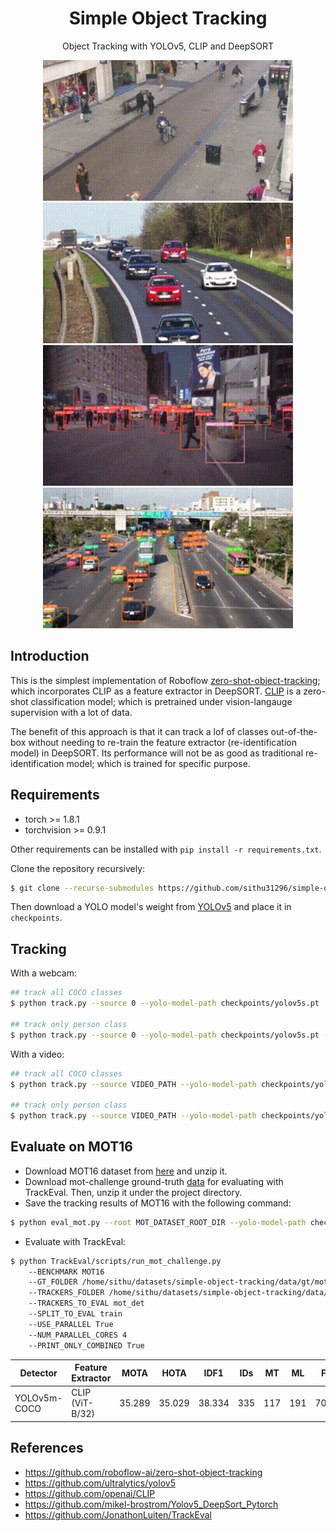 # <div align="center">Simple Object Tracking</div>

<div align="center">
<p>Object Tracking with YOLOv5, CLIP and DeepSORT</p>
<p>
<img src="gifs/test_out.gif" width="400"/> <img src="gifs/cars_out.gif" width="400"/> 
<img src="gifs/newyork_out.gif" width="400"/> <img src="gifs/traffic_out.gif" width="400"/> 
</p>
</div>

## Introduction

This is the simplest implementation of Roboflow [zero-shot-object-tracking](https://github.com/roboflow-ai/zero-shot-object-tracking); which incorporates CLIP as a feature extractor in DeepSORT. [CLIP](https://openai.com/blog/clip/) is a zero-shot classification model; which is pretrained under vision-langauge supervision with a lot of data.

The benefit of this approach is that it can track a lof of classes out-of-the-box without needing to re-train the feature extractor (re-identification model) in DeepSORT. Its performance will not be as good as traditional re-identification model; which is trained for specific purpose.


## Requirements

* torch >= 1.8.1
* torchvision >= 0.9.1

Other requirements can be installed with `pip install -r requirements.txt`.

Clone the repository recursively:

```bash
$ git clone --recurse-submodules https://github.com/sithu31296/simple-object-tracking.git
```

Then download a YOLO model's weight from [YOLOv5](https://github.com/ultralytics/yolov5) and place it in `checkpoints`.

## Tracking

With a webcam:

```bash
## track all COCO classes
$ python track.py --source 0 --yolo-model-path checkpoints/yolov5s.pt

## track only person class
$ python track.py --source 0 --yolo-model-path checkpoints/yolov5s.pt --filter-class 0
```

With a video:

```bash
## track all COCO classes
$ python track.py --source VIDEO_PATH --yolo-model-path checkpoints/yolov5s.pt

## track only person class
$ python track.py --source VIDEO_PATH --yolo-model-path checkpoints/yolov5s.pt --filter-class 0
```

## Evaluate on MOT16

* Download MOT16 dataset from [here](https://motchallenge.net/data/MOT16.zip) and unzip it.
* Download mot-challenge ground-truth [data](https://omnomnom.vision.rwth-aachen.de/data/TrackEval/data.zip) for evaluating with TrackEval. Then, unzip it under the project directory.
* Save the tracking results of MOT16 with the following command:

```bash
$ python eval_mot.py --root MOT_DATASET_ROOT_DIR --yolo-model-path checkpoints/yolov5m.pt
```

* Evaluate with TrackEval:

```bash
$ python TrackEval/scripts/run_mot_challenge.py
    --BENCHMARK MOT16
    --GT_FOLDER /home/sithu/datasets/simple-object-tracking/data/gt/mot_challenge/
    --TRACKERS_FOLDER /home/sithu/datasets/simple-object-tracking/data/trackers/mot_challenge/
    --TRACKERS_TO_EVAL mot_det
    --SPLIT_TO_EVAL train
    --USE_PARALLEL True
    --NUM_PARALLEL_CORES 4
    --PRINT_ONLY_COMBINED True
```

Detector | Feature Extractor | MOTA | HOTA | IDF1 | IDs | MT | ML | FP | FN
--- | --- | --- | --- | --- | --- | --- | --- | --- | ---
YOLOv5m-COCO | CLIP <br>(ViT-B/32) | 35.289 | 35.029 | 38.334 | 335 | 117 | 191 | 7061 | 63865


## References

* https://github.com/roboflow-ai/zero-shot-object-tracking
* https://github.com/ultralytics/yolov5
* https://github.com/openai/CLIP
* https://github.com/mikel-brostrom/Yolov5_DeepSort_Pytorch
* https://github.com/JonathonLuiten/TrackEval
